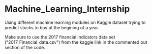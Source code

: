 # Machine_Learning_Internship
Using different machine learning modules on Kaggle dataset trying to predict stocks to buy at the begining of a year.

Make sure to use the 2017 financial indicators data set ("2017_Financial_data.csv") from the kaggle link
in the commented out section of the code.
